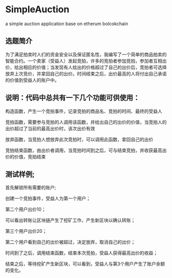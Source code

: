# SimpleAuction
a simple auction application base on etherum bolcokchain


## 选题简介

为了满足拍卖时人们的资金安全以及保证匿名性，我编写了一个简单的商品拍卖的智能合约。一个卖家（受益人）发起竞拍，许多的竞拍者参加竞拍，参加者互相出价，给出相应的价值；当发现有人给出的价格超过了自己的出价后，竞拍者可选择放弃上次竞价，并拿回自己的出价。时间结束之后，出价最高的人将付出自己承诺的价值到受益人的账户中。

## 说明：代码中总共有一下几个功能可供使用：

构造函数，产生一个竞拍事件，记录竞拍的商品名、竞拍的时间、最终的受益人

竞拍函数，需要参与竞拍的人调用该函数，并给出自己的出价的价值，当竞拍人的出价超过了当前的最高出价时，该次出价有效

放弃函数，当竞拍人想放弃此次竞拍时，可以调用此函数，拿回自己的出价

竞拍结束函数，由出价者调用，当竞拍时间到之后，可与结束竞拍，并收获最高出价的价值，竞拍结束

## 测试样例;
首先解锁所有需要的账户;

创建一个竞拍事件，受益人为第一个用户；

第二个用户出价10；

可以看出转账让区块链产生了挖矿工作，产生新区块以确认转账；

第三个用户出价20；

第二个用户看到自己的出价被超过，决定放弃，取消自己的出价；

时间到了之后，调用结束函数，结束本次竞拍，受益人获得最高出价的收益；

结束之后，等待挖矿产生新区块，可以看到，受益人与第3个用户产生了账户余额的变化。
